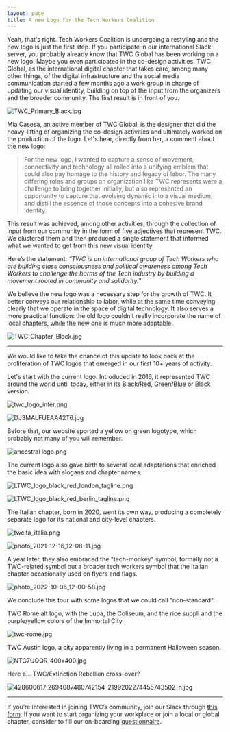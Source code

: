 ```yaml
---
layout: page
title: A new Logo for the Tech Workers Coalition
---
```


Yeah, that's right. Tech Workers Coalition is undergoing a restyling and the new logo is just the first step. If you participate in our international Slack server, you probably already know that TWC Global has been working on a new logo. Maybe you even participated in the co-design activities. TWC Global, as the international digital chapter that takes care, among many other things, of the digital infrastructure and the social media communication started a few months ago a work group in charge of updating our visual identity, building on top of the input from the organizers and the broader community. The first result is in front of you.

![TWC_Primary_Black.jpg](logo_article/A%20new%20logo%20for%20the%20Tech%20Workers%20Coalition%203ca1770cb11e4c928ad0287a5656581e/TWC_Primary_Black.jpg)

Mia Casesa, an active member of TWC Global, is the designer that did the heavy-lifting of organizing the co-design activities and ultimately worked on the production of the logo. Let's hear, directly from her, a comment about the new logo:

> For the new logo, I wanted to capture a sense of movement, connectivity and technology all rolled into a unifying emblem that could also pay homage to the history and legacy of labor. The many differing roles and groups an organization like TWC represents were a challenge to bring together initially, but also represented an opportunity to capture that evolving dynamic into a visual medium, and distill the essence of those concepts into a cohesive brand identity.

This result was achieved, among other activities, through the collection of input from our community in the form of five adjectives that represent TWC. We clustered them and then produced a single statement that informed what we wanted to get from this new visual identity. 

Here’s the statement: *“TWC is an international group of Tech Workers who are building class consciousness and political awareness among Tech Workers to challenge the harms of the Tech industry by building a movement rooted in community and solidarity.”*

We believe the new logo was a necessary step for the growth of TWC. It better conveys our relationship to labor, while at the same time conveying clearly that we operate in the space of digital technology. It also serves a more practical function: the old logo couldn’t really incorporate the name of local chapters, while the new one is much more adaptable.

![TWC_Chapter_Black.jpg](logo_article/A%20new%20logo%20for%20the%20Tech%20Workers%20Coalition%203ca1770cb11e4c928ad0287a5656581e/TWC_Chapter_Black.jpg)

---

We would like to take the chance of this update to look back at the proliferation of TWC logos that emerged in our first 10+ years of activity.

Let's start with the current logo. Introduced in 2016, it represented TWC around the world until today, either in its Black/Red, Green/Blue or Black version.

![twc_logo_inter.png](logo_article/A%20new%20logo%20for%20the%20Tech%20Workers%20Coalition%203ca1770cb11e4c928ad0287a5656581e/twc_logo_inter.png)

![DJ3MALFUEAA42T6.jpg](logo_article/A%20new%20logo%20for%20the%20Tech%20Workers%20Coalition%203ca1770cb11e4c928ad0287a5656581e/1b151cf2-dc24-4d99-9111-5bda2f3e0751.png)

Before that, our website sported a yellow on green logotype, which probably not many of you will remember.

![ancestral logo.png](logo_article/A%20new%20logo%20for%20the%20Tech%20Workers%20Coalition%203ca1770cb11e4c928ad0287a5656581e/ancestral_logo.png)

The current logo also gave birth to several local adaptations that enriched the basic idea with slogans and chapter names.

![LTWC_logo_black_red_london_tagline.png](logo_article/A%20new%20logo%20for%20the%20Tech%20Workers%20Coalition%203ca1770cb11e4c928ad0287a5656581e/LTWC_logo_black_red_london_tagline.png)

![LTWC_logo_black_red_berlin_tagline.png](logo_article/A%20new%20logo%20for%20the%20Tech%20Workers%20Coalition%203ca1770cb11e4c928ad0287a5656581e/LTWC_logo_black_red_berlin_tagline.png)

The Italian chapter, born in 2020, went its own way, producing a completely separate logo for its national and city-level chapters.

![twcita_italia.png](logo_article/A%20new%20logo%20for%20the%20Tech%20Workers%20Coalition%203ca1770cb11e4c928ad0287a5656581e/e3ca9a11-1f55-41cf-a8d4-c2d52d3a1365.png)

![photo_2021-12-16_12-08-11.jpg](logo_article/A%20new%20logo%20for%20the%20Tech%20Workers%20Coalition%203ca1770cb11e4c928ad0287a5656581e/photo_2021-12-16_12-08-11.jpg)

A year later, they also embraced the "tech-monkey" symbol, formally not a TWC-related symbol but a broader tech workers symbol that the Italian chapter occasionally used on flyers and flags.

![photo_2022-10-06_12-00-58.jpg](logo_article/A%20new%20logo%20for%20the%20Tech%20Workers%20Coalition%203ca1770cb11e4c928ad0287a5656581e/photo_2022-10-06_12-00-58.jpg)

We conclude this tour with some logos that we could call "non-standard".

TWC Rome alt logo, with the Lupa, the Coliseum, and the rice supplì and the purple/yellow colors of the Immortal City.

![twc-rome.jpg](logo_article/A%20new%20logo%20for%20the%20Tech%20Workers%20Coalition%203ca1770cb11e4c928ad0287a5656581e/twc-rome.jpg)

TWC Austin logo, a city apparently living in a permanent Halloween season.

![NTG7UQQR_400x400.jpg](logo_article/A%20new%20logo%20for%20the%20Tech%20Workers%20Coalition%203ca1770cb11e4c928ad0287a5656581e/NTG7UQQR_400x400.jpg)

Here a… TWC/Extinction Rebellion cross-over?

![428600617_2694087480742154_2199202274455743502_n.jpg](logo_article/A%20new%20logo%20for%20the%20Tech%20Workers%20Coalition%203ca1770cb11e4c928ad0287a5656581e/428600617_2694087480742154_2199202274455743502_n.jpg)

---

If you’re interested in joining TWC’s community, join our Slack through [this form](logo_article/https://techworkerscoalition.org/subscribe/). If you want to start organizing your workplace or join a local or global chapter, consider to fill our on-boarding [questionnaire](logo_article/https://airtable.com/appJrthJnZ1Jc47Lo/pagHm2D1afp1gJMw4/form).
